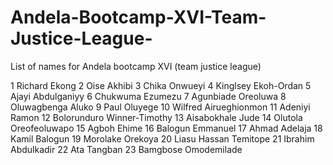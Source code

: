 # Andela-Bootcamp-XVI-Team-Justice-League-
List of names for Andela bootcamp XVI (team justice league)

1	Richard Ekong
2   Oise Akhibi
3   Chika Onwueyi
4   Kinglsey Ekoh-Ordan
5   Ajayi Abdulganiyy
6   Chukwuma Ezumezu
7   Agunbiade Oreoluwa 
8   Oluwagbenga Aluko
9   Paul Oluyege 
10  Wilfred Airueghionmon
11  Adeniyi Ramon 
12  Bolorunduro Winner-Timothy
13  Aisabokhale Jude
14  Olutola Oreofeoluwapo
15  Agboh Ehime
16  Balogun Emmanuel
17  Ahmad Adelaja
18  Kamil Balogun
19  Morolake Orekoya
20  Liasu Hassan Temitope
21  Ibrahim Abdulkadir
22  Ata Tangban 
23  Bamgbose Omodemilade
